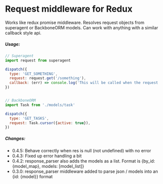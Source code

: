 # Request middleware for Redux

Works like redux promise middleware. Resolves request objects from superagent or BackboneORM models. Can work with anything with a similar callback style api.

##### Usage:

```javascript
// Superagent
import request from superagent

dispatch({
  type: 'GET_SOMETHING',
  request: request.get('/something'),
  callback: (err) => console.log('This will be called when the request completes. Useful for navigating after a request returns (login, etc). Errors should not be handled here - an error action is sent, work with that.'),
})


// BackboneORM
import Task from './models/task'

dispatch({
  type: 'GET_TASKS',
  request: Task.cursor({active: true}),
})
```

##### Changes:

- 0.4.5: Behave correctly when res is null (not undefined) with no error
- 0.4.3: Fixed up error handling a bit
- 0.4.2: response_parser also adds the models as a list. Format is {by_id: {model_map}, models: [model_list]}
- 0.3.0: response_parser middleware added to parse json / models into an {id: {model}} format
